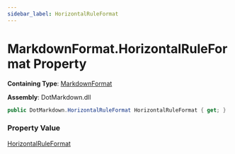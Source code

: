 ```yaml
---
sidebar_label: HorizontalRuleFormat
---
```


# MarkdownFormat\.HorizontalRuleFormat Property

**Containing Type**: [MarkdownFormat](../index.md)

**Assembly**: DotMarkdown\.dll

```csharp
public DotMarkdown.HorizontalRuleFormat HorizontalRuleFormat { get; }
```

### Property Value

[HorizontalRuleFormat](../../HorizontalRuleFormat/index.md)

